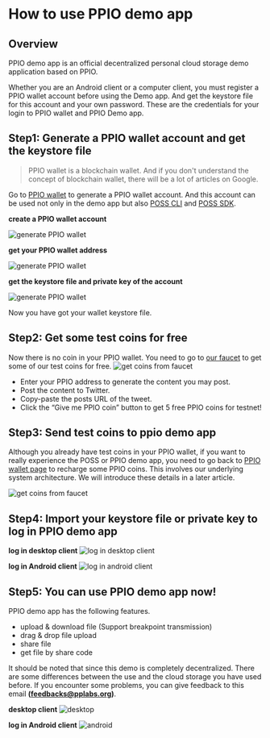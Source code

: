 # How to use PPIO demo app

## Overview
PPIO demo app is an official decentralized personal cloud storage demo application based on PPIO.

Whether you are an Android client or a computer client, you must register a PPIO wallet account before using the Demo app. And get the keystore file for this account and your own password. These are the credentials for your login to PPIO wallet and PPIO Demo app.

## Step1: Generate a PPIO wallet account and get the keystore file
> PPIO wallet is a blockchain wallet. And if you don't understand the concept of blockchain wallet, there will be a lot of articles on Google.

Go to [PPIO wallet](https://wallet.testnet.pp.io) to generate a PPIO wallet account. And this account can be used not only in the demo app but also [POSS CLI](./cli/) and [POSS SDK](./sdk/).

**create a PPIO wallet account**  

![generate PPIO wallet](./Images/guide/create-wallet.png)  

**get your PPIO wallet address**  

![generate PPIO wallet](./Images/wallet-address.png)  

**get the keystore file and private key of the account**  

![generate PPIO wallet](./Images/wallet-keystore.png)  

Now you have got your wallet keystore file.

## Step2: Get some test coins for free
Now there is no coin in your PPIO wallet. You need to go to [our faucet](https://faucet.testnet.pp.io) to get some of our test coins for free.
![get coins from faucet](./Images/faucet.png)  

- Enter your PPIO address to generate the content you may post.
- Post the content to Twitter.
- Copy-paste the posts URL of the tweet.
- Click the “Give me PPIO coin” button to get 5 free PPIO coins for testnet!


## Step3: Send test coins to ppio demo app
Although you already have test coins in your PPIO wallet, if you want to really experience the POSS or PPIO demo app, you need to go back to [PPIO wallet page](https://wallet.testnet.pp.io) to recharge some PPIO coins. This involves our underlying system architecture. We will introduce these details in a later article.   

![get coins from faucet](./Images/recharge-to-poss.png)

## Step4: Import your keystore file or private key to log in PPIO demo app
**log in desktop client**
![log in desktop client](./Images/log-in-desktop.png)

**log in Android client**
![log in android client](./Images/log-in-android.png)

## Step5: You can use PPIO demo app now!
PPIO demo app has the following features.
- upload & download file (Support breakpoint transmission)
- drag & drop file upload
- share file
- get file by share code

It should be noted that since this demo is completely decentralized. There are some differences between the use and the cloud storage you have used before. If you encounter some problems, you can give feedback to this email **(feedbacks@pplabs.org)**.

**desktop client**
![desktop](./Images/desktop.png)

**log in Android client**
![android](./Images/android.png)
